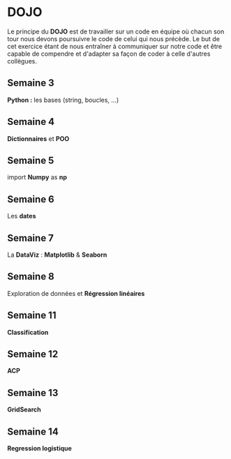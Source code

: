 # DOJO

Le principe du **DOJO** est de travailler sur un code en équipe où chacun son tour nous devons poursuivre le code de celui qui nous précède.
Le but de cet exercice étant de nous entraîner à communiquer sur notre code et être capable de compendre et d'adapter sa façon de coder à celle d'autres collègues.

## Semaine 3
**Python :** les bases (string, boucles, ...)

## Semaine 4
**Dictionnaires** et **POO**

## Semaine 5
import **Numpy** as **np**

## Semaine 6
Les **dates**

## Semaine 7
La **DataViz** : **Matplotlib** & **Seaborn**

## Semaine 8
Exploration de données et **Régression linéaires**

## Semaine 11
**Classification**

## Semaine 12
**ACP**

## Semaine 13
**GridSearch**

## Semaine 14
**Regression logistique**
